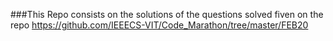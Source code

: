 ###This Repo consists on the solutions of the questions solved fiven on the repo https://github.com/IEEECS-VIT/Code_Marathon/tree/master/FEB20
